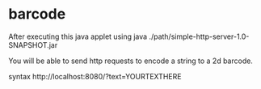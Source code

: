 # barcode

After executing this java applet using java ./path/simple-http-server-1.0-SNAPSHOT.jar

You will be able to send http requests to encode a string to a 2d barcode. 

syntax
http://localhost:8080/?text=YOURTEXTHERE
